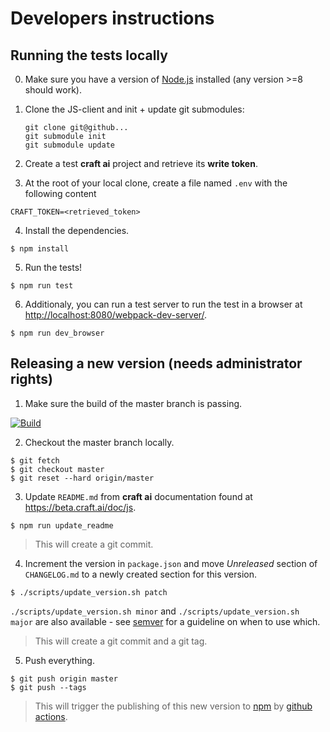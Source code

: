 # Developers instructions #

## Running the tests locally ##

0. Make sure you have a version of [Node.js](https://nodejs.org) installed (any version >=8 should work).
1. Clone the JS-client and init + update git submodules:
   ```
   git clone git@github...
   git submodule init
   git submodule update
   ```

2. Create a test **craft ai** project and retrieve its **write token**.
3. At the root of your local clone, create a file named `.env` with the following content

  ```
  CRAFT_TOKEN=<retrieved_token>
  ```

4. Install the dependencies.

  ```console
  $ npm install
  ```

5. Run the tests!

  ```console
  $ npm run test
  ```

6. Additionaly, you can run a test server to run the test in a browser at <http://localhost:8080/webpack-dev-server/>.

  ```console
  $ npm run dev_browser
  ```

## Releasing a new version (needs administrator rights) ##

1. Make sure the build of the master branch is passing.

  [![Build](https://github.com/craft-ai/craft-ai-client-js/actions/workflows/build.yml/badge.svg)](https://github.com/craft-ai/craft-ai-client-js/actions/)

2. Checkout the master branch locally.

  ```console
  $ git fetch
  $ git checkout master
  $ git reset --hard origin/master
  ```

3. Update `README.md` from **craft ai** documentation found
   at <https://beta.craft.ai/doc/js>.

  ```console
  $ npm run update_readme
  ```

  > This will create a git commit.

4. Increment the version in `package.json` and move _Unreleased_ section
   of `CHANGELOG.md` to a newly created section for this version.

  ```console
  $ ./scripts/update_version.sh patch
  ```

  `./scripts/update_version.sh minor` and `./scripts/update_version.sh major` are
  also available - see [semver](http://semver.org) for a guideline on when to
  use which.

  > This will create a git commit and a git tag.

5. Push everything.

  ```console
  $ git push origin master
  $ git push --tags
  ```

  > This will trigger the publishing of this new version to [npm](https://www.npmjs.com/package/craft-ai) by [github actions](https://github.com/craft-ai/craft-ai-client-js/actions).
